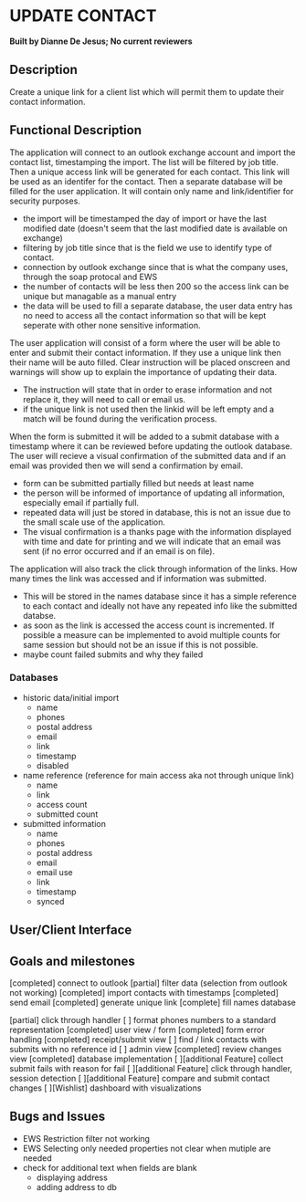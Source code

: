 # UPDATE CONTACT
**Built by Dianne De Jesus; No current reviewers**
  
## Description
Create a unique link for a client list which will permit them to update their contact information.

## Functional Description
The application will connect to an outlook exchange account and import the contact list, timestamping the import. The list will be filtered by job title. Then a unique access link will be generated for each contact. This link will be used as an identifer for the contact. Then a separate database will be filled for the user application. It will contain only name and link/identifier for security purposes.
- the import will be timestamped the day of import or have the last modified date (doesn't seem that the last modified date is available on exchange)
- filtering by job title since that is the field we use to identify type of contact.
- connection by outlook exchange since that is what the company uses, through the soap protocal and EWS
- the number of contacts will be less then 200 so the access link can be unique but managable as a manual entry
- the data will be used to fill a separate database, the user data entry has no need to access all the contact information so that will be kept seperate with other none sensitive information.

The user application will consist of a form where the user will be able to enter and submit their contact information. If they use a unique link then their name will be auto filled. Clear instruction will be placed onscreen and warnings will show up to explain the importance of updating their data.
- The instruction will state that in order to erase information and not replace it, they will need to call or email us.
- if the unique link is not used then the linkid will be left empty and a match will be found during the verification process. 


When the form is submitted it will be added to a submit database with a timestamp where it can be reviewed before updating the outlook database. The user will recieve a visual confirmation of the submitted data and if an email was provided then we will send a confirmation by email.
- form can be submitted partially filled but needs at least name
- the person will be informed of importance of updating all information, especially email if partially full.
- repeated data will just be stored in database, this is not an issue due to the small scale use of the application.
- The visual confirmation is a thanks page with the information displayed with time and date for printing and we will indicate that an email was sent (if no error occurred and if an email is on file).


The application will also track the click through information of the links. How many times the link was accessed and if information was submitted.
- This will be stored in the names database since it has a simple reference to each contact and ideally not have any repeated info like the submitted databse.
- as soon as the link is accessed the access count is incremented. If possible a measure can be implemented to avoid multiple counts for same session but should not be an issue if this is not possible.
- maybe count failed submits and why they failed

### Databases
* historic data/initial import
    - name
    - phones
    - postal address
    - email
    - link
    - timestamp
    - disabled
* name reference (reference for main access aka not through unique link)
    - name
    - link
    - access count
    - submitted count
* submitted information
    - name
    - phones
    - postal address
    - email
    - email use
    - link
    - timestamp
    - synced



<!-- With this section, you’re trying to answer a simple question: What does the software do? Of course, to answer this question thoroughly, you’ll need to dig a little deeper. In your functional description, you should cover error handling, one-time startup procedures, user limitations, and other similar details.  -->

## User/Client Interface
<!-- There’s a good chance your coding project is going to be an application, which means it will have a user interface. (If your project is a library or something similar, there won’t be an interface.) As clients, UX designers, and programmers discuss and plan the user interface, it’s easy for the lines to get crossed. If the client doesn’t adequately communicate their vision, your teams might build out the user interface only to have the design shot down.  

Here’s the good news: These mishaps are, for the most part, entirely avoidable. You just need to discuss a few questions with the client before you start developing. Do certain elements of the interface change (animations)? Which elements are buttons? How many unique screens can the user navigate to? And, of course, what does all of this actually look like?

And there’s more good news: Wireframe diagrams can help you answer all of these questions! As your client shares their vision for the user interface (perhaps sending rough sketches), your teams should build out wireframe diagrams.

Once these wireframes are approved by the client, include them in the user interface section of your software design document.

illustration of people working together
Learn how to create a low-fidelity wireframe in Lucidchart to include within your software design document. -->

## Goals and milestones
[completed] connect to outlook
[partial] filter data (selection from outlook not working)
[completed] import contacts with timestamps
[completed] send email
[completed] generate unique link
[complete] fill names database

[partial] click through handler
[ ] format phones numbers to a standard representation
[completed] user view / form 
[completed] form error handling
[completed] receipt/submit view
[ ] find / link contacts with submits with no reference id
[ ] admin view
[completed] review changes view
[completed] database implementation
[ ][additional Feature] collect submit fails with reason for fail
[ ][additional Feature] click through handler, session detection
[ ][additional Feature] compare and submit contact changes
[ ][Wishlist] dashboard with visualizations

## Bugs and Issues
- EWS Restriction filter not working
- EWS Selecting only needed properties not clear when mutiple are needed
- check for additional text when fields are blank
    - displaying address
    - adding address to db

<!-- NOTES
### Initial loading of information
The idea behind this part of the app is that the user can load information from another resourse for contacts like ms exchange. They will enter their credentials which will be verified. When the user selects to import the information they can choose a field by which to limit the import. And can select which fields to use.

When the information is loaded it will be placed in two databases, one will contain the full information selected. A unique link will be generated for each entry. Then the name and associated unique link will be used to fill a seperate database. The app will count how many items were load into the two db and confirm to the user that the data was load. It will reload to a page that displays the data.

 
- seperate database with distint permision levels to avoid access to private data
- create process to verfiy credentials for reading and editiong contacts
- find the structure of the information to use for limiting the import. Try to implement dynamicly.
    - will also be used to define the information to select from the data.
- count the amount of data that was loaded into the database for display.
- add a reference for empty link counting
- Generate unique link

### Historic data display vs current data
The historic database will only have two options posibly three. You will be able to update the timestamp to make how recent the data was changed, you can mark fields as disabled for data that is not relevent to the update process. Might posibly allow the addition of new entries for data that was not in the initial import.

Current data might be a manipulation of the submitted database and the historic database or a whole new database for this purpose. It will show what data has been submitted and what data has been passed on to outlook.

### Configure Page
- Credentials: add or remove access to your contacts.
    - Might elimanate the storage of this data and just ask user to verify everytime they want to access
- Delete and/or replace the local list of contacts (will erase all data)
- Import only works if no data is present, this to avoid duplicates
        - [additional] add duplicate detector
- Allow user to add a new entry to historic list (data can be added or disabled/enabled)
- [completed] Option for editing list. User can enable and disable contacts as a visual way of indicating these contacts do not need to be updated.
    - [additional] allow for adding a reason for disabling

### Update Page
- Seperate the field for last names, for visual representation since outlook only permits one field so it will still be stored as one value.
- integrate USPS address validity verification
- permit user to post a name to associate number too
- [additional] Limit the type of phone numbers to match outlooks limits
- unify number and type array to avoid errors match number and type
- modify form verification code, either integrate a pgk or move it to make it more cleaner and change the way it process information to make it more intuitive for the user. Posible not use sessions for this data.


 -->
<!-- Instead of approaching your project as a single drawn-out process, you might find it helpful to break it down into more manageable pieces. (This is true for the project’s timeline and the code itself.) At the most macro level, you have an overarching goal: What problem is your software addressing? Who will be using it?

Below that, you have a set of milestones. Milestones are essentially checkpoints—they help stakeholders know when certain aspects of the project will be completed. These milestones are for both internal use and external use. Within your team, they help keep your engineering team on track. You can also use them to show the client measurable steps your teams are taking to finish the project.  -->

<!-- ## Prioritization
As you begin to break the project into smaller features and user stories, you’ll want to rank them according to priority. To do this, plot each feature on a prioritization matrix, a four-quadrant graph that helps you sort features according to urgency and impact. The horizontal axis runs from low to high urgency; the vertical axis runs from low to high impact.

Based on the quadrant each feature falls into, decide whether to include it in your minimum viable product (MVP). Features in the upper-right quadrant (high urgency, high impact) should be included in your MVP. With features in the bottom-right (high urgency, low impact) and upper-left (low urgency, high impact) quadrants, use your discretion to decide if they are a part of your MVP. Features in the bottom-left quadrant (low urgency, low impact) should not be included in your minimum viable product.

## Current and proposed solutions
You’re building software to address a problem, but yours might not be the first attempt at a solution. There’s a good chance a current (or existing) solution is in place—you’ll want to describe this solution in your SDD. 

You don’t need to get into the tiny details, but should at least write up a user story: How does a user interact with that solution? How is data handled?

Next, you’ll want to include a section outlining your proposed solution. If there’s an existing solution in place, why is your proposed solution needed? Now’s your chance to justify the project. You’ll want to explain this in as much technical detail as possible—after reading this section, another engineer should be able to build your proposed solution, or something like it, without any prior knowledge of the project.

## Timeline
The milestones section of your SDD should provide a general timeframe for non-engineering stakeholders. This section is far more detailed and is mostly for the benefit of your engineering teams. In your timeline, include specific tasks and deadlines as well as the teams or individuals to which they’re assigned.  -->




<!--  -->
<!-- Pro tips for creating your software design documents
Just because you create a software design document and include each of the aforementioned sections doesn’t mean it’ll be effective. It’s a start, sure, but to get the most from your SDDs, keep these tips in mind. -->

<!-- Keep your language simple
When it comes to software design documents, clarity is key. There’s no need for flowery language and long, winding sentences—keep your sentences short and precise. Where appropriate, include bullet points or numbered lists. -->

<!-- Include visuals
Think back to your user interface section. Using wireframes, you’re able to accurately communicate a design that would be nearly impossible to describe in writing. You might find class diagrams, timelines, and other charts similarly useful throughout your SDD.  -->

<!-- Get feedback early
Your first draft of an SDD doesn’t necessarily need to be your last—it should be one of many. As you create a software design document for your project, send it to the client and other stakeholders. They might catch sections that need to be fleshed out or parts that are unclear that you missed. Once you’ve gotten their feedback, revise, revise, revise! -->

<!-- Update your SDD
Once you’ve written your software design document and gotten approval from stakeholders, don’t lock it away in some dusty drawer (or whatever the digital equivalent is). As your project progresses, team members should be referencing the SDD constantly. If there’s a delay, update your timeline. By treating an SDD as a living document, it will become an invaluable single source of truth. -->

<!-- 
------------- Look in to ------------------

[] What happens when an items is verified? Should user be able to keep submitting data or should the case be disabled.
[] Setup a verification for cases submitted without a link to associate it to an entry
[] add the count of items to the submitlist page view and if the info has been verified already. Perhaps order it by verification status
[] modify the submitlist view to not include data since we will only be display unique values and won't represent all changes made. This includes timestamp.
[] make sure the disabled entry is stays disabled through out application.
[]
[]

-->
